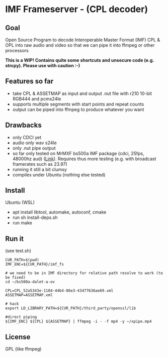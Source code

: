 # IMF Frameserver - (CPL decoder)

## Goal

Open Source Program to decode Interoperable Master Format (IMF) CPL & OPL into raw audio and video so that we can pipe it into ffmpeg or other processors

**This is a WIP! Contains quite some shortcuts and unsecure code (e.g. strcpy). Please use with caution :-)**

## Features so far

- take CPL & ASSETMAP as input and output .nut file with r210 10-bit RGB444 and pcms24le
- supports multiple segments with start points and repeat counts
- output can be piped into ffmpeg to produce whatever you want

## Drawbacks

- only CDCI yet
- audio only wav s24le
- only .nut pipe output
- so far only tested on MrMXF bs500a IMF package (cdci, 25fps, 48000hz aud) ([Link](http://imf-mm-api.cloud/media/bs500/delivery/bs500a-dalet-a-ov.zip)). Requires thus more testing (e.g. with broadcast framerates such as 23.97)
- running it still a bit clumsy
- compiles under Ubuntu (nothing else tested)

## Install

Ubuntu (WSL)
- apt install libtool, automake, autoconf, cmake
- run sh install-deps.sh
- run make

## Run it

(see test.sh)

```
CUR_PATH=$(pwd)
IMF_ENC=${CUR_PATH}/imf_fs

# we need to be in IMF directory for relative path resolve to work (to be fixed)
cd ~/bs500a-dalet-a-ov

CPL=CPL_52a5343e-1184-44b4-86e3-43477636ae69.xml
ASSETMAP=ASSETMAP.xml

# hack
export LD_LIBRARY_PATH=${CUR_PATH}/third_party/openssl/lib

#direct piping
${IMF_ENC} ${CPL} ${ASSETMAP} | ffmpeg -i - -f mp4 -y ~/xpipe.mp4
```

## License

GPL (like ffmpeg)
